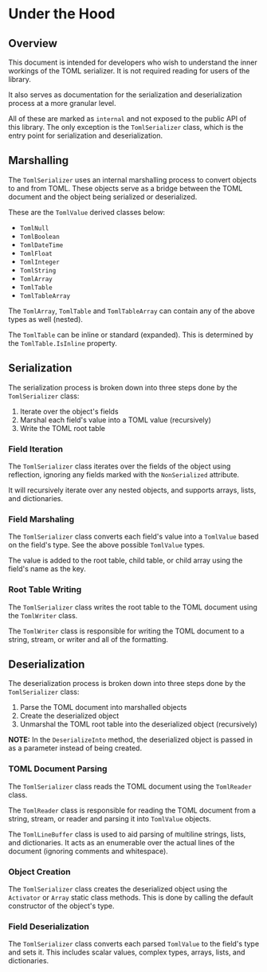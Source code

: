 # Under the Hood

## Overview

This document is intended for developers who wish to understand the inner workings of the TOML serializer.
It is not required reading for users of the library.

It also serves as documentation for the serialization and deserialization process at a more granular level.

All of these are marked as `internal` and not exposed to the public API of this library.
The only exception is the `TomlSerializer` class, which is the entry point for serialization and deserialization.

## Marshalling

The `TomlSerializer` uses an internal marshalling process to convert objects to and from TOML.
These objects serve as a bridge between the TOML document and the object being serialized or deserialized.

These are the `TomlValue` derived classes below:

- `TomlNull`
- `TomlBoolean`
- `TomlDateTime`
- `TomlFloat`
- `TomlInteger`
- `TomlString`
- `TomlArray`
- `TomlTable`
- `TomlTableArray`

The `TomlArray`, `TomlTable` and `TomlTableArray` can contain any of the above types as well (nested).

The `TomlTable` can be inline or standard (expanded). This is determined by the `TomlTable.IsInline` property.

## Serialization

The serialization process is broken down into three steps done by the `TomlSerializer` class:

1. Iterate over the object's fields
2. Marshal each field's value into a TOML value (recursively)
3. Write the TOML root table

### Field Iteration

The `TomlSerializer` class iterates over the fields of the object using reflection, ignoring any fields marked with the `NonSerialized` attribute.

It will recursively iterate over any nested objects, and supports arrays, lists, and dictionaries.

### Field Marshaling

The `TomlSerializer` class converts each field's value into a `TomlValue` based on the field's type.
See the above possible `TomlValue` types.

The value is added to the root table, child table, or child array using the field's name as the key.

### Root Table Writing

The `TomlSerializer` class writes the root table to the TOML document using the `TomlWriter` class.

The `TomlWriter` class is responsible for writing the TOML document to a string, stream, or writer and all of the formatting.

## Deserialization

The deserialization process is broken down into three steps done by the `TomlSerializer` class:

1. Parse the TOML document into marshalled objects
2. Create the deserialized object
3. Unmarshal the TOML root table into the deserialized object (recursively)

**NOTE:** In the `DeserializeInto` method, the deserialized object is passed in as a parameter instead of being created.

### TOML Document Parsing

The `TomlSerializer` class reads the TOML document using the `TomlReader` class.

The `TomlReader` class is responsible for reading the TOML document from a string, stream, or reader and parsing it into `TomlValue` objects.

The `TomlLineBuffer` class is used to aid parsing of multiline strings, lists, and dictionaries.
It acts as an enumerable over the actual lines of the document (ignoring comments and whitespace).

### Object Creation

The `TomlSerializer` class creates the deserialized object using the `Activator` or `Array` static class methods.
This is done by calling the default constructor of the object's type.

### Field Deserialization

The `TomlSerializer` class converts each parsed `TomlValue` to the field's type and sets it.
This includes scalar values, complex types, arrays, lists, and dictionaries.
